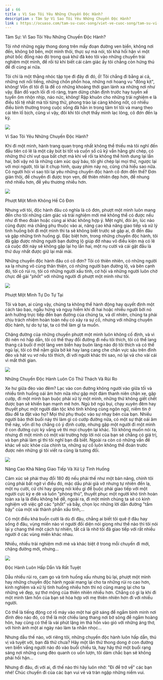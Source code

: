 ```yaml
---
id : 66
title : Vì Sao Tôi Yêu Những Chuyến Độc Hành?
description : Tâm Sự Vì Sao Tôi Yêu Những Chuyến Độc Hành?
link : https://ocuaso.com/tam-su-cuoc-song/viet-ve-cuoc-song/tam-su-vi-sao-toi-yeu-nhung-chuyen-doc-hanh.html
---
```


Tâm Sự: Vì Sao Tôi Yêu Những Chuyến Độc Hành?

Tôi nhớ những ngày thong dong trên mấy đoạn đường ven biển, không nơi đến,
không bờ bến, một mình thôi, thực sự mà nói, tôi khá hối hận vì một phút
bốc đồng nào đó trong quá khứ đã kéo tôi vào những chuyến trải nghiệm một
mình, để rồi từ khi biết cái cảm giác ấy tôi chẳng còn hứng thú để đi cùng
ai nữa.

Tôi chỉ là một thằng nhóc tập tọe đi đây đi đó, ồ! Tôi chẳng đi bằng ai
cả, những nơi nổi tiếng, những chốn phồn hoa, những nơi hoang vu "đông kịt",
không! Vốn dĩ tôi đi là để có những khoảng thời gian lánh xa những nơi như
vậy. Bản đồ vạch lối đi rõ ràng, trạm dừng chân định trước hay tuyển xế
tuyển ôm nhộn nhịp, náo nức, không! Rập khuôn cho những trải nghiệm e là
điều tồi tệ nhất mà tôi từng thử, phong trào lại càng không nốt, có nhiều
điều bình thường trong cuộc sống đã hằn in trong tâm trí tôi và mang theo
cái tên lố bịch, cũng vì vậy, đôi khi tôi chợt thấy mình lạc lõng, cô đơn
đến lạ kỳ.

![](https://ocuaso.com/wp-content/uploads/2016/02/tam-su-vi-sao-toi-yeu-nhung-chuyen-doc-hanh.jpg)

Vì Sao Tôi Yêu Những Chuyến Độc Hành?

Khi đi một mình, hành trang quan trọng nhất không thể thiếu mà tôi nghĩ
đến đầu tiên có lẽ là một cây bút bi tốt và cuốn sổ cũ kỹ vẫn hằng ghi chép,
có những thứ chỉ vụt qua bất chợt mà khi về rồi ta không thể hình dung lại
lần hai, bởi vậy nó là những cảm xúc quý báu, tôi ghi chép lại mọi thứ,
ngược lại với mọi người, tôi lại ít chụp hình, quay phim này nọ, cũng chả
hiểu sao nữa. Có người hỏi vì sao tôi lại yêu những chuyến độc hành cô đơn
đến thế? Đơn giản thôi, để chuyến đi được trọn vẹn, để thiên nhiên đẹp hơn,
để nhung nhớ nhiều hơn, để yêu thương nhiều hơn.

![](https://ocuaso.com/wp-content/uploads/2016/02/phuot-deo-violak-5.jpg)

Phượt Một Mình Không Hề Cô Đơn

Nhưng với tôi, độc hành đâu có nghĩa là cô đơn, phượt một mình luôn mang
đến cho tôi những cảm giác và trải nghiệm mới mẻ không thể có được nếu như
đi theo đoàn hoặc cùng ai khác không hợp ý. Mệt nghỉ, đói ăn, lúc nào cũng
được mà chẳng phụ thuộc vào ai, nâng cao khả năng giao tiếp và xử lý tình
huống bởi đi một mình thì ta sẽ không biết trước sẽ gặp ai, đi đến đâu và
gặp những tình huống gì. Đặc biệt hơn, trong những chuyến độc hành, tôi
đã gặp được những người bạn đường lộ giúp đỡ nhau vô điều kiện mà có lẽ
cả cuộc đời này sẽ không gặp lại họ lần hai, một nụ cười và cái gật đầu
là thứ duy nhất được giữ lại mãi mãi.

Những chuyến độc hành đâu có cô đơn? Tôi có thiên nhiên, có những người
xa lạ nhưng vô cùng thân thiện, có những người bạn đường lộ, và bên cạnh
đó, tôi có rủi ro, tôi có những người xấu tính, cơ hội và những người luôn
chờ chực để gài "phốt" với những người đi phượt một mình như tôi.

![](https://ocuaso.com/wp-content/uploads/2016/02/tam-su-vi-sao-toi-yeu-nhung-chuyen-doc-hanh-2.jpg)

Phượt Một Mình Tự Do Tự Tại

Tôi và bạn, ai cũng vậy, chúng ta không thể hành động hay quyết định một
cách táo bạo, ngẫu hứng và nguy hiểm khi đi hai hoặc nhiều người bởi nó
ảnh hưởng trực tiếp đến bạn đường của chúng ta, và dĩ nhiên, chúng ta phải
chịu trách nhiệm hoàn toàn nếu có xảy ra sự cố, nhưng với những chuyến độc
hành, tự do tự tại, ta có thể làm gì ta muốn.

Chặng đường của những chuyến phượt một mình luôn không cố định, và vì đó
nên nó hấp dẫn, tôi có thể thay đổi đường đi nếu tôi thích, tôi có thể lang
thang cả buổi ở một làng ven biển hay buôn làng nào đó tôi thích và có thể
ngủ lại, tôi có thể nằm giữa bờ kè hay lang cang che chắn vực sâu trên đỉnh
đèo và hát vu vơ nếu tôi thích, đi với người khác thì sao, nó lại vả cho
vài cái vì mất thời gian.

![](https://ocuaso.com/wp-content/uploads/2016/02/tam-su-ta-lai-ve-voi-que-huong-dat-me-3.jpg)

Những Chuyến Độc Hành Luôn Có Thử Thách Và Rủi Ro

Xe hư giữa đèo vào đêm? Lạc vào con đường không người vào giữa tối và nhiều
tình huống oái ăm hơn nữa như gặp một đám thanh niên chặn xe, gặp cướp,
đi một mình bạn buộc phải xử lý một mình, những thứ không giết chết được
bạn sẽ khiến bạn mạnh mẽ hơn. Ngủ bờ ngủ bụi, chạy xuyên đêm hay thuyết
phục một người dân tộc khó tính không cùng ngôn ngữ, niềm tin ở đâu để ta
đặt vào họ? Mọi thứ phụ thuộc vào sự nhạy bén của bạn. Nhiều người bảo thời
buổi này thì làm gì có cướp đường nữa, có một sự thật oái ăm thế này, vốn
dĩ họ chẳng có ý định cướp, nhưng gặp một người đi một mình ở con đường
cực kỳ vắng vẻ thì mọi chuyện lại khác. Tôi không muốn nói ra, nhưng đi
một mình có một vài trường hợp lời nói của bạn sẽ chẳng có giá trị, và bạn
phải làm gì thì tôi nghĩ bạn đã biết. Ngoài ra còn có những vấn đề khác
về sức khỏe của chính ta, những sự cố luôn không thể đoán trước được nên
những gì tôi viết ra cũng là tương đối.

![](https://ocuaso.com/wp-content/uploads/2016/02/tam-su-di-thoi-em-di-de-them-duoc-ve-nha-3.jpg)

Nâng Cao Khả Năng Giao Tiếp Và Xử Lý Tình Huống

Cảm xúc sẽ phải thay đổi 180 độ nếu phải thế như một bản năng, chính tôi
cũng phải bất ngờ vì điều đó, mặc dầu phải giả vờ nhưng tự nhiên đến lạ,
một nụ cười, cử chỉ hay giọng nói kiểu gì để buộc phải giao tiếp với một
người cực kỳ e dè và luôn "phòng thủ", thuyết phục một người khó tính hoàn
toàn xa lạ là điều không hề dễ, ngoài ra, đi một mình chúng ta sẽ có kinh
nghiệm với việc gỡ các "phốt" và bẫy, chọn lọc những lời dẫn đường "tầm
bậy" của một vài thành phần xấu tính,...

Có một điều khá buồn cười là dù đi đâu, chẳng ai biết tôi quê ở đâu hay
sống ở đâu, vùng miền nào vì người đối diện nói giọng như thế nào thì tôi
nói lại y chang thế một cách tự nhiên, tất cả là nhờ tôi đã giao tiếp với
rất nhiều người ở các vùng miền khác nhau.

Nhiều, nhiều trải nghiệm mới mẻ và khác biệt ở trong mỗi chuyến đi mới,
chặng đường mới, nhưng...

![](https://ocuaso.com/wp-content/uploads/2016/02/talkroom-kinh-nghiem-va-ky-nang-khi-moi-phuot-2.jpg)

Độc Hành Luôn Hấp Dẫn Và Rất Tuyệt

Dẫu nhiều rủi ro, cam go và tình huống xấu nhưng bù lại, phượt một mình
hay những chuyến độc hành ngoài mang lại cho ta những rủi ro cao hơn, kinh
nghiệm và xử lý tình huống nhiều hơn thì nó cũng mang lại cho ta những vẻ
đẹp, sự thơ mộng của thiên nhiên nhiều hơn. Chẳng có gì lạ khi đi một mình
tâm hồn của bạn sẽ hòa hợp với mẹ thiên nhiên hơn đi với nhiều người.

Có thể là tiếng động cơ rồ máy vào một hai giờ sáng để ngắm bình minh nơi
đỉnh đèo nào đó, có thể là một chiều lang thang nơi bờ sông để ngắm hoàng
hôn, hay cũng có thể là vài phút lặng im thả hồn vào gió với những áng thơ,
với hình ảnh một ai ngày nào làm ta nhằn nhọc...

Nhưng dẫu thế nào, với riêng tôi, những chuyến độc hành luôn hấp dẫn, thú
vị và tuyệt vời, bạn đã thử chưa? Hãy một lần thử thong dong ở con đường
ven biển vắng người nào đó vào buổi chiều tà, hay hãy thử một buổi rạng
sáng nơi những cung đèo quanh co uốn lượn, tôi dám chắc bạn sẽ không phải
hối hận...

Nhưng đi đâu, đi với ai, đi thế nào thì hãy luôn nhớ: "Đi để trở về" các
bạn nhé! Chúc chuyến đi của các bạn vui vẻ và tràn ngập những niềm vui.